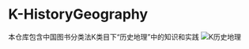 # K-HistoryGeography
本仓库包含中国图书分类法K类目下“历史地理”中的知识和实践
![K历史地理](https://github.com/gaochaoqwe/K-HistoryGeography/assets/50293201/0fa1d4b5-8dda-4df7-9d15-f92d19ab10e5)

